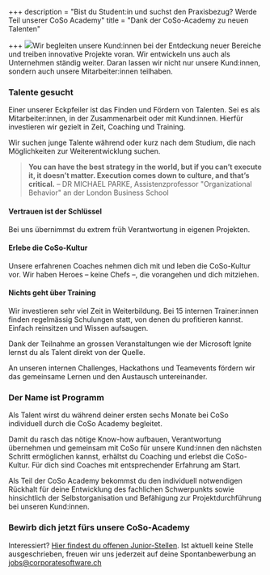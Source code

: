 +++
description = "Bist du Student:in und suchst den Praxisbezug? Werde Teil unserer CoSo Academy"
title = "Dank der CoSo-Academy zu neuen Talenten"

+++
![](/uploads/training-300x217.png)Wir begleiten unsere Kund:innen bei der Entdeckung neuer Bereiche und treiben innovative Projekte voran. Wir entwickeln uns auch als Unternehmen ständig weiter. Daran lassen wir nicht nur unsere Kund:innen, sondern auch unsere Mitarbeiter:innen teilhaben.

### Talente gesucht

Einer unserer Eckpfeiler ist das Finden und Fördern von Talenten. Sei es als Mitarbeiter:innen, in der Zusammenarbeit oder mit Kund:innen. Hierfür investieren wir gezielt in Zeit, Coaching und Training.

Wir suchen junge Talente während oder kurz nach dem Studium, die nach Möglichkeiten zur Weiterentwicklung suchen.

> **You can have the best strategy in the world, but if you can’t execute it, it doesn’t matter. Execution comes down to culture, and that’s critical.​** – DR MICHAEL PARKE​, Assistenzprofessor "Organizational Behavior" an der London Business School​

#### Vertrauen ist der Schlüssel

Bei uns übernimmst du extrem früh Verantwortung in eigenen Projekten.

#### Erlebe die CoSo-Kultur

Unsere erfahrenen Coaches nehmen dich mit und leben die CoSo-Kultur vor. Wir haben Heroes – keine Chefs –, die vorangehen und dich mitziehen.

#### Nichts geht über Training

Wir investieren sehr viel Zeit in Weiterbildung. Bei 15 internen Trainer:innen finden regelmässig Schulungen statt, von denen du profitieren kannst. Einfach reinsitzen und Wissen aufsaugen.

Dank der Teilnahme an grossen Veranstaltungen wie der Microsoft Ignite lernst du als Talent direkt von der Quelle.

An unseren internen Challenges, Hackathons und Teamevents fördern wir das gemeinsame Lernen und den Austausch untereinander.

### Der Name ist Programm

Als Talent wirst du während deiner ersten sechs Monate bei CoSo individuell durch die CoSo Academy begleitet. 

Damit du rasch das nötige Know-how aufbauen, Verantwortung übernehmen und gemeinsam mit CoSo für unsere Kund:innen den nächsten Schritt ermöglichen kannst, erhältst du Coaching und erlebst die CoSo-Kultur. Für dich sind Coaches mit entsprechender Erfahrung am Start. 

Als Teil der CoSo Academy bekommst du den individuell notwendigen Rückhalt für deine Entwicklung des fachlichen Schwerpunkts sowie hinsichtlich der Selbstorganisation und Befähigung zur Projektdurchführung bei unseren Kund:innen.

### Bewirb dich jetzt fürs unsere CoSo-Academy

Interessiert? [Hier findest du offenen Junior-Stellen](/jobs "offene Stellen"). Ist aktuell keine Stelle ausgeschrieben, freuen wir uns jederzeit auf deine Spontanbewerbung an [jobs@corporatesoftware.ch](mailto:jobs@corporatesoftware.ch "Spontanbewerbung")